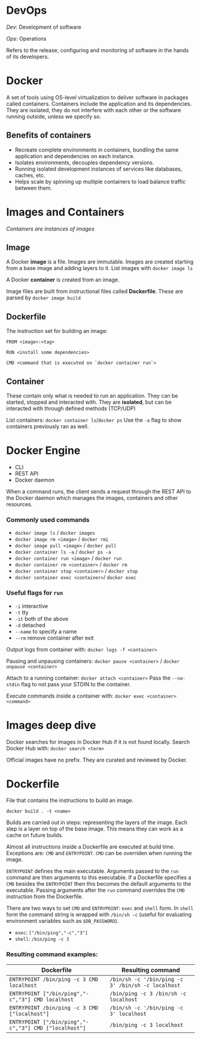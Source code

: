 # DevOps

_Dev_: Development of software

_Ops_: Operations

Refers to the release, configuring and monitoring of software in the hands of its developers.

# Docker

A set of tools using OS-level virtualization to deliver software in packages called containers. Containers include the application and its dependencies. They are isolated, they do not interfere with each other or the software running outside, unless we specify so.

## Benefits of containers

- Recreate complete environments in containers, bundling the same application and dependencies on each instance.
- Isolates environments, decouples dependency versions.
- Running isolated development instances of services like databases, caches, etc.
- Helps scale by spinning up multiple containers to load balance traffic between them.

# Images and Containers

_Containers are instances of images_

## Image

A Docker **image** is a file. Images are immutable. Images are created starting from a base image and adding layers to it.
List images with `docker image ls`

A Docker **container** is created from an image.

Image files are built from instructional files called **Dockerfile**. These are parsed by `docker image build`

## Dockerfile

The instruction set for building an image:

```
FROM <image>:<tag>

RUN <install some dependencies>

CMD <command that is executed on `docker container run`>
```

## Container

These contain only what is needed to run an application. They can be started, stopped and interacted with. They are **isolated**, but can be interacted with through defined methods (TCP/UDP)

List containers: `docker container ls`/`docker ps`
Use the `-a` flag to show containers previously ran as well.

# Docker Engine

- CLI
- REST API
- Docker daemon

When a command runs, the client sends a request through the REST API to the Docker daemon which manages the images, containers and other resources.

### Commonly used commands

- `docker image ls` / `docker images`
- `docker image rm <image>` / `docker rmi`
- `docker image pull <image>` / `docker pull`
- `docker container ls -a` / `docker ps -a`
- `docker container run <image>` / `docker run`
- `docker container rm <container>` / `docker rm`
- `docker container stop <container>` / `docker stop`
- `docker container exec <container>`/ `docker exec`

### Useful flags for `run`

- `-i` interactive
- `-t` tty
- `-it` both of the above
- `-d` detached
- `--name` to specify a name
- `--rm` remove container after exit

Output logs from container with: `docker logs -f <container>`

Pausing and unpausing containers: `docker pause <container>` / `docker unpause <container>`

Attach to a running container:
`docker attach <container>`
Pass the `--no-stdin` flag to not pass your STDIN to the container.

Execute commands inside a container with: `docker exec <container> <command>`

# Images deep dive

Docker searches for images in Docker Hub if it is not found locally.
Search Docker Hub with: `docker search <term>`

Official images have no prefix. They are curated and reviewed by Docker.

# Dockerfile

File that contains the instructions to build an image.

`docker build . -t <name>`

Builds are carried out in steps: representing the layers of the image. Each step is a layer on top of the base image. This means they can work as a cache on future builds.

Almost all instructions inside a Dockerfile are executed at build time. Exceptions are: `CMD` and `ENTRYPOINT`. `CMD` can be overriden when running the image.

`ENTRYPOINT` defines the main executable. Arguments passed to the `run` command are then arguments to this executable. If a Dockerfile specifies a `CMD` besides the `ENTRYPOINT` then this becomes the default arguments to the executable. Passing arguments after the `run` command overrides the `CMD` instruction from the Dockerfile.

There are two ways to set `CMD` and `ENTRYPOINT`: `exec` and `shell` form. In `shell` form the command string is wrapped with `/bin/sh -c` (useful for evaluating environment variables such as `$DB_PASSWORD`).

- `exec`: `["/bin/ping","-c","3"]`
- `shell`: `/bin/ping -c 3`

### Resulting command examples:

| Dockerfile                                            | Resulting command                                  |
| ----------------------------------------------------- | -------------------------------------------------- |
| `ENTRYPOINT /bin/ping -c 3 CMD localhost`             | `/bin/sh -c '/bin/ping -c 3' /bin/sh -c localhost` |
| `ENTRYPOINT ["/bin/ping","-c","3"] CMD localhost`     | `/bin/ping -c 3 /bin/sh -c localhost`              |
| `ENTRYPOINT /bin/ping -c 3 CMD ["localhost"]`         | `/bin/sh -c '/bin/ping -c 3' localhost`            |
| `ENTRYPOINT ["/bin/ping","-c","3"] CMD ["localhost"]` | `/bin/ping -c 3 localhost`                         |
